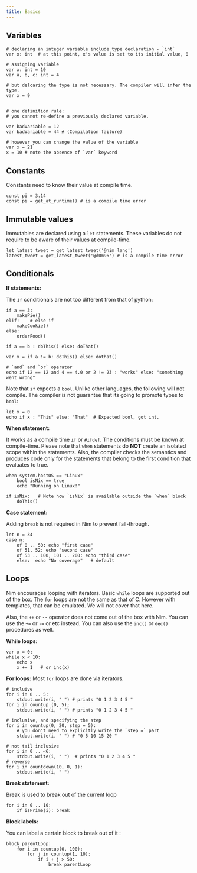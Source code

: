 ```yaml
---
title: Basics
---
```


## Variables

```{.input}
# declaring an integer variable include type declaration - `int`
var x: int  # at this point, x's value is set to its initial value, 0

# assigning variable
var x: int = 10
var a, b, c: int = 4

# but delcaring the type is not necessary. The compiler will infer the type.
var x = 9


# one definition rule:
# you cannot re-define a previously declared variable.

var badVariable = 12
var badVariable = 44 # (Compilation failure)

# however you can change the value of the variable
var x = 21
x = 10 # note the absence of `var` keyword 
```


## Constants

Constants need to know their value at compile time.

```{.input}
const pi = 3.14
const pi = get_at_runtime() # is a compile time error
```

## Immutable values

Immutables are declared using a `let` statements. These variables do not require to be aware of their values at compile-time.

```{.input}
let latest_tweet = get_latest_tweet('@nim_lang')
latest_tweet = get_latest_tweet('@d0m96') # is a compile time error
```

## Conditionals

**If statements:**

The `if` conditionals are not too different from that of python:

```{.input}
if a == 3:
    makePie()
elif:    # else if
    makeCookie()
else:
    orderFood()

if a == b : doThis() else: doThat()

var x = if a != b: doThis() else: dothat()

# `and` and `or` operator
echo if 12 == 12 and 4 == 4.0 or 2 != 23 : "works" else: "something went wrong"
```

Note that `if` expects a `bool`. Unlike other languages, the following will not compile. The compiler is not guarantee that its going to promote types to `bool`:
```{.input}
let x = 0
echo if x : "This" else: "That"  # Expected bool, got int.
```

**When statement:**

It works as a compile time `if` or `#ifdef`.  The conditions must be known at compile-time. Please note that `when` statements do **NOT** create an isolated scope within the statements. Also, the compiler checks the semantics and produces code only for the statements that belong to the first condition that evaluates to true.


```{.input}
when system.hostOS == "Linux"
    bool isNix == true
    echo "Running on Linux!"

if isNix: 	# Note how `isNix` is available outside the `when` block
    doThis()
```

**Case statement:**

Adding `break` is not required in Nim to prevent fall-through.

```{.input}
let n = 34
case n:
    of 0 .. 50: echo "first case"
    of 51, 52: echo "second case"
    of 53 .. 100, 101 .. 200: echo "third case"
    else:  echo "No coverage"   # default
```

## Loops

Nim encourages looping with iterators.  Basic `while` loops are supported out of the box. The `for` loops are not the same as that of C. However with templates, that can be emulated. We will not cover that here.

Also, the `++` or `--` operator does not come out of the box with Nim. You can use the `+=` or `-=` or etc instead. You can also use the `inc()` or `dec()` procedures as well.

**While loops:**
```{.input}
var x = 0;
while x < 10:
    echo x
    x += 1   # or inc(x)
```

**For loops:**
Most `for` loops are done via iterators. 

```{.input}
# incluive 
for i in 0 .. 5:
    stdout.write(i, " ") # prints "0 1 2 3 4 5 "
for i in countup (0, 5);
    stdout.write(i, " ") # prints "0 1 2 3 4 5 "
    
# inclusive, and specifying the step
for i in countup(0, 20, step = 5):  
    # you don't need to explicitly write the `step =` part
    stdout.write(i, " ") # "0 5 10 15 20 "

# not tail inclusive
for i in 0 .. <6:
    stdout.write(i, " ")  # prints "0 1 2 3 4 5 "
# reverse
for i in countdown(10, 0, 1):
    stdout.write(i, " ")
```

**Break statement:**

Break is used to break out of the current loop

```{.input}
for i in 0 .. 10:
	if isPrime(i): break
```
**Block labels:**

You can label a certain block to break out of it :

```{.input}
block parentLoop:
    for i in countup(0, 100):
        for j in countup(1, 10):
            if i + j > 50: 
                break parentLoop
        
```
